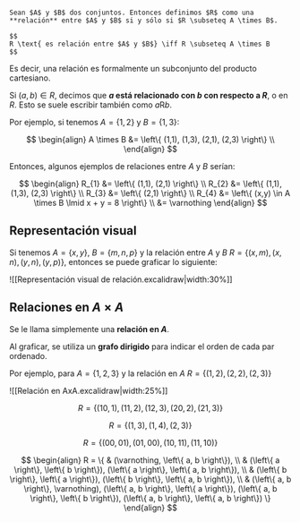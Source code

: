 ```ad-definition

Sean $A$ y $B$ dos conjuntos. Entonces definimos $R$ como una **relación** entre $A$ y $B$ si y sólo si $R \subseteq A \times B$.

$$
R \text{ es relación entre $A$ y $B$} \iff R \subseteq A \times B
$$

```

Es decir, una relación es formalmente un subconjunto del producto cartesiano.

Si $(a, b) \in R$, decimos que **$a$ está relacionado con $b$ con respecto a $R$**, o en $R$. Esto se suele escribir también como $a \mathop{R} b$.

Por ejemplo, si tenemos $A = \left\{ 1, 2 \right\}$ y $B = \left\{ 1, 3 \right\}$:

$$
\begin{align}
A \times B &= \left\{ (1,1), (1,3), (2,1), (2,3) \right\} \\
\end{align}
$$

Entonces, algunos ejemplos de relaciones entre $A$ y $B$ serían:

$$
\begin{align}
R_{1} &= \left\{ (1,1), (2,1) \right\} \\
R_{2} &= \left\{ (1,1), (1,3), (2,3) \right\} \\
R_{3} &= \left\{ (2,1) \right\} \\
R_{4} &= \left\{ (x,y) \in A \times B \lmid x + y = 8 \right\} \\
&= \varnothing
\end{align}
$$

## Representación visual

Si tenemos $A = \left\{ x, y \right\}$, $B = \left\{ m, n, p \right\}$ y la relación entre $A$ y $B$ $R = \left\{ (x, m), (x, n), (y, n), (y, p) \right\}$, entonces se puede graficar lo siguiente:

![[Representación visual de relación.excalidraw|width:30%]]

## Relaciones en $A \times A$

Se le llama simplemente una **relación en $A$**.

Al graficar, se utiliza un **grafo dirigido** para indicar el orden de cada par ordenado.

Por ejemplo, para $A = \left\{ 1, 2, 3 \right\}$ y la relación en $A$ $R = \left\{ (1, 2), (2, 2), (2,3) \right\}$

![[Relación en AxA.excalidraw|width:25%]]

$$
R = \left\{ (10, 1), (11, 2), (12, 3), (20, 2), (21, 3) \right\}
$$

$$
R = \left\{ (1, 3), (1, 4), (2, 3) \right\}
$$

$$
R = \left\{ (00, 01), (01, 00), (10, 11), (11, 10) \right\}
$$

$$
\begin{align}
R = \{ & (\varnothing, \left\{ a, b \right\}), \\
& (\left\{ a \right\}, \left\{ b \right\}), (\left\{ a \right\}, \left\{ a, b \right\}), \\
& (\left\{ b \right\}, \left\{ a \right\}), (\left\{ b \right\}, \left\{ a, b \right\}), \\
& (\left\{ a, b \right\}, \varnothing), (\left\{ a, b \right\}, \left\{ a \right\}), (\left\{ a, b \right\}, \left\{ b \right\}), (\left\{ a, b \right\}, \left\{ a, b \right\}) \}
\end{align}
$$


